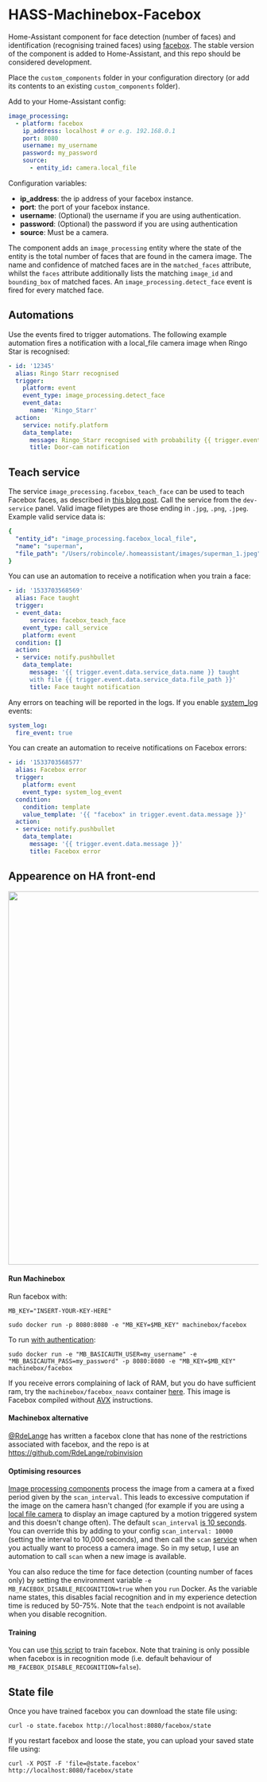 # HASS-Machinebox-Facebox

Home-Assistant component for face detection (number of faces) and identification (recognising trained faces) using [facebox](https://machineboxio.com/docs/facebox/teaching-facebox). The stable version of the component is added to Home-Assistant, and this repo should be considered development.

Place the `custom_components` folder in your configuration directory (or add its contents to an existing `custom_components` folder).

Add to your Home-Assistant config:

```yaml
image_processing:
  - platform: facebox
    ip_address: localhost # or e.g. 192.168.0.1
    port: 8080
    username: my_username
    password: my_password
    source:
      - entity_id: camera.local_file
```
Configuration variables:
- **ip_address**: the ip address of your facebox instance.
- **port**: the port of your facebox instance.
- **username**: (Optional) the username if you are using authentication.
- **password**: (Optional) the password if you are using authentication
- **source**: Must be a camera.


The component adds an `image_processing` entity where the state of the entity is the total number of faces that are found in the camera image. The name and confidence of matched faces are in the `matched_faces` attribute, whilst the `faces` attribute additionally lists the matching `image_id` and `bounding_box` of matched faces. An `image_processing.detect_face` event is fired for every matched face.

## Automations
Use the events fired to trigger automations. The following example automation fires a notification with a local_file camera image when Ringo Star is recognised:

```yaml
- id: '12345'
  alias: Ringo Starr recognised
  trigger:
    platform: event
    event_type: image_processing.detect_face
    event_data:
      name: 'Ringo_Starr'
  action:
    service: notify.platform
    data_template:
      message: Ringo_Starr recognised with probability {{ trigger.event.data.confidence }}
      title: Door-cam notification
```

## Teach service
The service `image_processing.facebox_teach_face` can be used to teach Facebox faces, as described in [this blog post](https://towardsdatascience.com/every-superheros-secret-identity-wouldn-t-fool-modern-face-recognition-32c6fda07bb9). Call the service from the `dev-service` panel. Valid image filetypes are those ending in `.jpg`, `.png`, `.jpeg`. Example valid service data is:
```yaml
{
  "entity_id": "image_processing.facebox_local_file",
  "name": "superman",
  "file_path": "/Users/robincole/.homeassistant/images/superman_1.jpeg"
}
```

You can use an automation to receive a notification when you train a face:
```yaml
- id: '1533703568569'
  alias: Face taught
  trigger:
  - event_data:
      service: facebox_teach_face
    event_type: call_service
    platform: event
  condition: []
  action:
  - service: notify.pushbullet
    data_template:
      message: '{{ trigger.event.data.service_data.name }} taught
      with file {{ trigger.event.data.service_data.file_path }}'
      title: Face taught notification
```

Any errors on teaching will be reported in the logs. If you enable [system_log](https://www.home-assistant.io/components/system_log/) events:
```yaml
system_log:
  fire_event: true
```

You can create an automation to receive notifications on Facebox errors:
```yaml
- id: '1533703568577'
  alias: Facebox error
  trigger:
    platform: event
    event_type: system_log_event
  condition:
    condition: template
    value_template: '{{ "facebox" in trigger.event.data.message }}'
  action:
  - service: notify.pushbullet
    data_template:
      message: '{{ trigger.event.data.message }}'
      title: Facebox error
```

## Appearence on HA front-end

<p align="center">
<img src="https://github.com/robmarkcole/HASS-Machinebox-Facebox/blob/master/usage.png" width="750">
</p>

#### Run Machinebox
Run facebox with:
```
MB_KEY="INSERT-YOUR-KEY-HERE"

sudo docker run -p 8080:8080 -e "MB_KEY=$MB_KEY" machinebox/facebox
```

To run [with authentication](https://machinebox.io/docs/machine-box-apis#basic-authentication):
```
sudo docker run -e "MB_BASICAUTH_USER=my_username" -e "MB_BASICAUTH_PASS=my_password" -p 8080:8080 -e "MB_KEY=$MB_KEY" machinebox/facebox
```

If you receive errors complaining of lack of RAM, but you do have sufficient ram, try the `machinebox/facebox_noavx` container [here](https://hub.docker.com/r/machinebox/facebox_noavx/). This image is Facebox compiled without [AVX](https://en.wikipedia.org/wiki/Advanced_Vector_Extensions) instructions.

#### Machinebox alternative
[@RdeLange](https://github.com/RdeLange) has written a facebox clone that has none of the restrictions associated with facebox, and the repo is at https://github.com/RdeLange/robinvision

#### Optimising resources
[Image processing components](https://www.home-assistant.io/components/image_processing/) process the image from a camera at a fixed period given by the `scan_interval`. This leads to excessive computation if the image on the camera hasn't changed (for example if you are using a [local file camera](https://www.home-assistant.io/components/camera.local_file/) to display an image captured by a motion triggered system and this doesn't change often). The default `scan_interval` [is 10 seconds](https://github.com/home-assistant/home-assistant/blob/98e4d514a5130b747112cc0788fc2ef1d8e687c9/homeassistant/components/image_processing/__init__.py#L27). You can override this by adding to your config `scan_interval: 10000` (setting the interval to 10,000 seconds), and then call the `scan` [service](https://github.com/home-assistant/home-assistant/blob/98e4d514a5130b747112cc0788fc2ef1d8e687c9/homeassistant/components/image_processing/__init__.py#L62) when you actually want to process a camera image. So in my setup, I use an automation to call `scan` when a new image is available.

You can also reduce the time for face detection (counting number of faces only) by setting the environment variable `-e MB_FACEBOX_DISABLE_RECOGNITION=true` when you `run` Docker. As the variable name states, this disables facial recognition and in my experience detection time is reduced by 50-75%. Note that the `teach` endpoint is not available when you disable recognition.

#### Training
You can use [this script](https://github.com/robmarkcole/facebox_python) to train facebox. Note that training is only possible when facebox is in recognition mode (i.e. default behaviour of `MB_FACEBOX_DISABLE_RECOGNITION=false`).

## State file

Once you have trained facebox you can download the state file using:
```curl
curl -o state.facebox http://localhost:8080/facebox/state
```

If you restart facebox and loose the state, you can upload your saved state file using:
```curl
curl -X POST -F 'file=@state.facebox' http://localhost:8080/facebox/state
```
